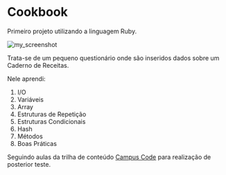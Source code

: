 # Cookbook

Primeiro projeto utilizando a linguagem Ruby.

![my_screenshot](https://user-images.githubusercontent.com/100880176/195714846-b222ccff-ebb0-45da-9c10-2eca05c9b33a.jpg)


Trata-se de um pequeno questionário onde são inseridos dados sobre um Caderno de Receitas.

Nele aprendi:
1. I/O	
2. Variáveis	
3. Array
4. Estruturas de Repetição	
5. Estruturas Condicionais	
6. Hash	
7. Métodos	
8. Boas Práticas

Seguindo aulas da trilha de conteúdo [Campus Code](https://app.campuscode.com.br/trilhas) para realização de posterior teste.
